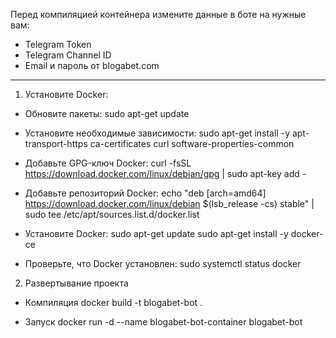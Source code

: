 Перед компиляцией контейнера измените данные в боте на нужные вам:

- Telegram Token
- Telegram Channel ID
- Email и пароль от blogabet.com

------------------------------------------------------------------------
1. Установите Docker:
- Обновите пакеты:
  sudo apt-get update
  
- Установите необходимые зависимости:
  sudo apt-get install -y apt-transport-https ca-certificates curl software-properties-common
  
- Добавьте GPG-ключ Docker:
  curl -fsSL https://download.docker.com/linux/debian/gpg | sudo apt-key add -
  
- Добавьте репозиторий Docker:
  echo "deb [arch=amd64] https://download.docker.com/linux/debian $(lsb_release -cs) stable" | sudo tee /etc/apt/sources.list.d/docker.list
  
- Установите Docker:
  sudo apt-get update
  sudo apt-get install -y docker-ce
  
- Проверьте, что Docker установлен:
  sudo systemctl status docker
  
2. Развертывание проекта
- Компиляция
  docker build -t blogabet-bot .

- Запуск
  docker run -d --name blogabet-bot-container blogabet-bot
